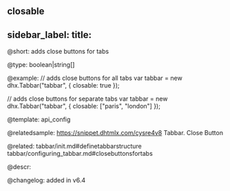 closable
---
sidebar_label: 
title: 
---          

@short: adds close buttons for tabs





@type: boolean|string[]

@example: 
// adds close buttons for all tabs
var tabbar = new dhx.Tabbar("tabbar", {
	closable: true
});

// adds close buttons for separate tabs
var tabbar = new dhx.Tabbar("tabbar", {
	closable: ["paris", "london"]
});

@template:	api_config

@relatedsample: https://snippet.dhtmlx.com/cysre4v8	Tabbar. Close Button

@related: 
tabbar/init.md#definetabbarstructure
tabbar/configuring_tabbar.md#closebuttonsfortabs

@descr: 

@changelog: added in v6.4

